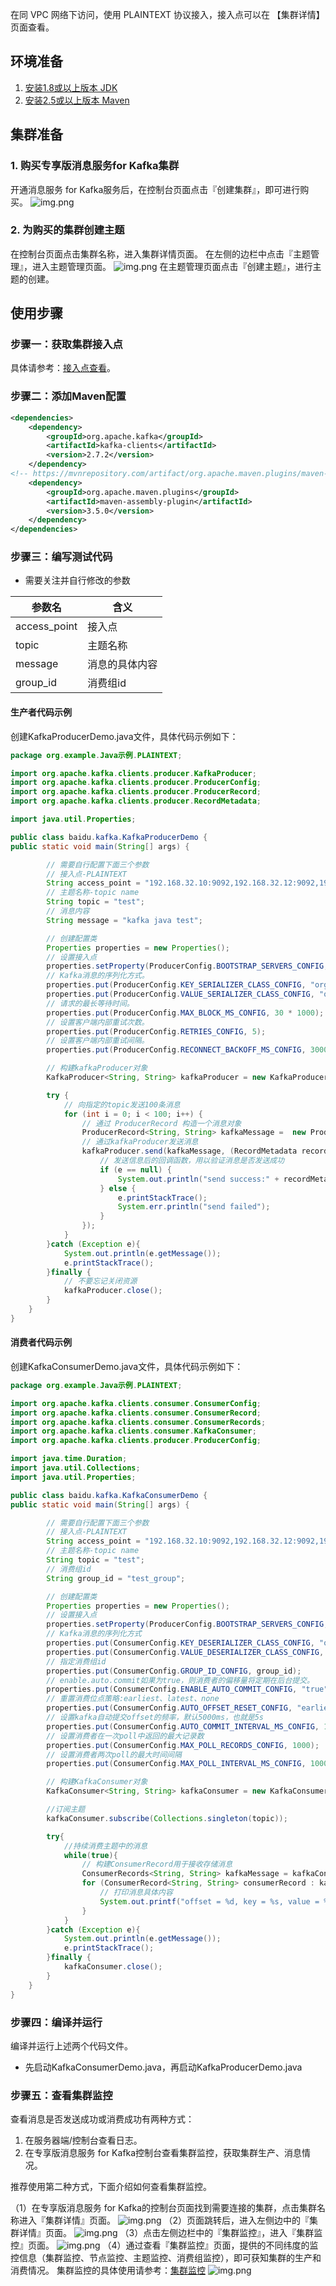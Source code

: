 在同 VPC 网络下访问，使用 PLAINTEXT 协议接入，接入点可以在 【集群详情】 页面查看。
## 环境准备
1. [安装1.8或以上版本 JDK](https://www.oracle.com/java/technologies/downloads/)
2. [安装2.5或以上版本 Maven](https://maven.apache.org/download.cgi)
## 集群准备
### 1. 购买专享版消息服务for Kafka集群
   开通消息服务 for Kafka服务后，在控制台页面点击『创建集群』，即可进行购买。
![img.png](../../img/img.png)
### 2. 为购买的集群创建主题
   在控制台页面点击集群名称，进入集群详情页面。
   在左侧的边栏中点击『主题管理』，进入主题管理页面。
![img.png](../../img/img1.png)
在主题管理页面点击『创建主题』，进行主题的创建。
## 使用步骤
### 步骤一：获取集群接入点
具体请参考：[接入点查看]()。
### 步骤二：添加Maven配置
```xml
<dependencies>
    <dependency>
        <groupId>org.apache.kafka</groupId>
        <artifactId>kafka-clients</artifactId>
        <version>2.7.2</version>
    </dependency>
<!-- https://mvnrepository.com/artifact/org.apache.maven.plugins/maven-assembly-plugin -->
    <dependency>
        <groupId>org.apache.maven.plugins</groupId>
        <artifactId>maven-assembly-plugin</artifactId>
        <version>3.5.0</version>
    </dependency>
</dependencies>
```
### 步骤三：编写测试代码
* 需要关注并自行修改的参数

| 参数名          | 含义      |
|--------------|---------|
| access_point | 接入点     |
| topic        | 主题名称    |
| message      | 消息的具体内容 |
| group_id     | 消费组id   |
#### 生产者代码示例
创建KafkaProducerDemo.java文件，具体代码示例如下：
```java
package org.example.Java示例.PLAINTEXT;

import org.apache.kafka.clients.producer.KafkaProducer;
import org.apache.kafka.clients.producer.ProducerConfig;
import org.apache.kafka.clients.producer.ProducerRecord;
import org.apache.kafka.clients.producer.RecordMetadata;

import java.util.Properties;

public class baidu.kafka.KafkaProducerDemo {
public static void main(String[] args) {

        // 需要自行配置下面三个参数
        // 接入点-PLAINTEXT
        String access_point = "192.168.32.10:9092,192.168.32.12:9092,192.168.32.11:9092";
        // 主题名称-topic name
        String topic = "test";
        // 消息内容
        String message = "kafka java test";

        // 创建配置类
        Properties properties = new Properties();
        // 设置接入点
        properties.setProperty(ProducerConfig.BOOTSTRAP_SERVERS_CONFIG, access_point);
        // Kafka消息的序列化方式。
        properties.put(ProducerConfig.KEY_SERIALIZER_CLASS_CONFIG, "org.apache.kafka.common.serialization.StringSerializer");
        properties.put(ProducerConfig.VALUE_SERIALIZER_CLASS_CONFIG, "org.apache.kafka.common.serialization.StringSerializer");
        // 请求的最长等待时间。
        properties.put(ProducerConfig.MAX_BLOCK_MS_CONFIG, 30 * 1000);
        // 设置客户端内部重试次数。
        properties.put(ProducerConfig.RETRIES_CONFIG, 5);
        // 设置客户端内部重试间隔。
        properties.put(ProducerConfig.RECONNECT_BACKOFF_MS_CONFIG, 3000);

        // 构建kafkaProducer对象
        KafkaProducer<String, String> kafkaProducer = new KafkaProducer<>(properties);

        try {
            // 向指定的topic发送100条消息
            for (int i = 0; i < 100; i++) {
                // 通过 ProducerRecord 构造一个消息对象
                ProducerRecord<String, String> kafkaMessage =  new ProducerRecord<>(topic, message + "-" + i);
                // 通过kafkaProducer发送消息
                kafkaProducer.send(kafkaMessage, (RecordMetadata recordMetadata, Exception e) -> {
                    // 发送信息后的回调函数，用以验证消息是否发送成功
                    if (e == null) {
                        System.out.println("send success:" + recordMetadata.toString());
                    } else {
                        e.printStackTrace();
                        System.err.println("send failed");
                    }
                });
            }
        }catch (Exception e){
            System.out.println(e.getMessage());
            e.printStackTrace();
        }finally {
            // 不要忘记关闭资源
            kafkaProducer.close();
        }
    }
}
```
#### 消费者代码示例
创建KafkaConsumerDemo.java文件，具体代码示例如下：
```java
package org.example.Java示例.PLAINTEXT;

import org.apache.kafka.clients.consumer.ConsumerConfig;
import org.apache.kafka.clients.consumer.ConsumerRecord;
import org.apache.kafka.clients.consumer.ConsumerRecords;
import org.apache.kafka.clients.consumer.KafkaConsumer;
import org.apache.kafka.clients.producer.ProducerConfig;

import java.time.Duration;
import java.util.Collections;
import java.util.Properties;

public class baidu.kafka.KafkaConsumerDemo {
public static void main(String[] args) {

        // 需要自行配置下面三个参数
        // 接入点-PLAINTEXT
        String access_point = "192.168.32.10:9092,192.168.32.12:9092,192.168.32.11:9092";
        // 主题名称-topic name
        String topic = "test";
        // 消费组id
        String group_id = "test_group";

        // 创建配置类
        Properties properties = new Properties();
        // 设置接入点
        properties.setProperty(ProducerConfig.BOOTSTRAP_SERVERS_CONFIG, access_point);
        // Kafka消息的序列化方式
        properties.put(ConsumerConfig.KEY_DESERIALIZER_CLASS_CONFIG, "org.apache.kafka.common.serialization.StringDeserializer");
        properties.put(ConsumerConfig.VALUE_DESERIALIZER_CLASS_CONFIG, "org.apache.kafka.common.serialization.StringDeserializer");
        // 指定消费组id
        properties.put(ConsumerConfig.GROUP_ID_CONFIG, group_id);
        // enable.auto.commit如果为true，则消费者的偏移量将定期在后台提交。
        properties.put(ConsumerConfig.ENABLE_AUTO_COMMIT_CONFIG, "true");
        // 重置消费位点策略:earliest、latest、none
        properties.put(ConsumerConfig.AUTO_OFFSET_RESET_CONFIG, "earliest");
        // 设置kafka自动提交offset的频率，默认5000ms，也就是5s
        properties.put(ConsumerConfig.AUTO_COMMIT_INTERVAL_MS_CONFIG, 1000);
        // 设置消费者在一次poll中返回的最大记录数
        properties.put(ConsumerConfig.MAX_POLL_RECORDS_CONFIG, 1000);
        // 设置消费者两次poll的最大时间间隔
        properties.put(ConsumerConfig.MAX_POLL_INTERVAL_MS_CONFIG, 1000);

        // 构建KafkaConsumer对象
        KafkaConsumer<String, String> kafkaConsumer = new KafkaConsumer<>(properties);

        //订阅主题
        kafkaConsumer.subscribe(Collections.singleton(topic));

        try{
            //持续消费主题中的消息
            while(true){
                // 构建ConsumerRecord用于接收存储消息
                ConsumerRecords<String, String> kafkaMessage = kafkaConsumer.poll(Duration.ofMillis(5000));
                for (ConsumerRecord<String, String> consumerRecord : kafkaMessage) {
                    // 打印消息具体内容
                    System.out.printf("offset = %d, key = %s, value = %s%n", consumerRecord.offset(), consumerRecord.key(), consumerRecord.value());
                }
            }
        }catch (Exception e){
            System.out.println(e.getMessage());
            e.printStackTrace();
        }finally {
            kafkaConsumer.close();
        }
    }
}
```
### 步骤四：编译并运行
编译并运行上述两个代码文件。
* 先启动KafkaConsumerDemo.java，再启动KafkaProducerDemo.java
### 步骤五：查看集群监控
查看消息是否发送成功或消费成功有两种方式：
1. 在服务器端/控制台查看日志。
2. 在专享版消息服务 for Kafka控制台查看集群监控，获取集群生产、消息情况。

推荐使用第二种方式，下面介绍如何查看集群监控。

（1）在专享版消息服务 for Kafka的控制台页面找到需要连接的集群，点击集群名称进入『集群详情』页面。
![img.png](../../img/img2.png)
（2）页面跳转后，进入左侧边中的『集群详情』页面。
![img.png](../../img/img3.png)
（3）点击左侧边栏中的『集群监控』，进入『集群监控』页面。
![img.png](../../img/img4.png)
（4）通过查看『集群监控』页面，提供的不同纬度的监控信息（集群监控、节点监控、主题监控、消费组监控），即可获知集群的生产和消费情况。
集群监控的具体使用请参考：[集群监控]()
![img.png](../../img/img5.png)


